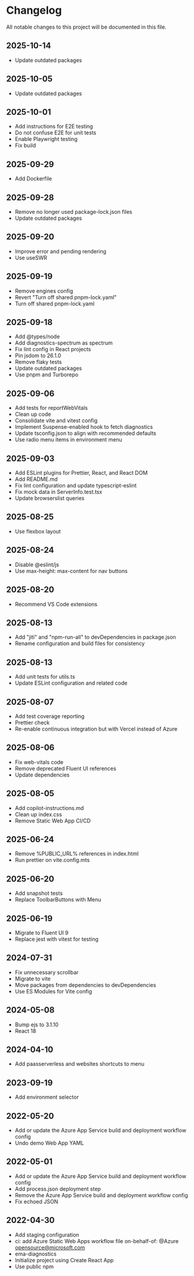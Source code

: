 # Changelog

All notable changes to this project will be documented in this file.

## 2025-10-14

- Update outdated packages

## 2025-10-05

- Update outdated packages

## 2025-10-01

- Add instructions for E2E testing
- Do not confuse E2E for unit tests
- Enable Playwright testing
- Fix build

## 2025-09-29

- Add Dockerfile

## 2025-09-28

- Remove no longer used package-lock.json files
- Update outdated packages

## 2025-09-20

- Improve error and pending rendering
- Use useSWR

## 2025-09-19

- Remove engines config
- Revert "Turn off shared pnpm-lock.yaml"
- Turn off shared pnpm-lock.yaml

## 2025-09-18

- Add @types/node
- Add diagnostics-spectrum as spectrum
- Fix lint config in React projects
- Pin jsdom to 26.1.0
- Remove flaky tests
- Update outdated packages
- Use pnpm and Turborepo

## 2025-09-06

- Add tests for reportWebVitals
- Clean up code
- Consolidate vite and vitest config
- Implement Suspense-enabled hook to fetch diagnostics
- Update tsconfig.json to align with recommended defaults
- Use radio menu items in environment menu

## 2025-09-03

- Add ESLint plugins for Prettier, React, and React DOM
- Add README.md
- Fix lint configuration and update typescript-eslint
- Fix mock data in ServerInfo.test.tsx
- Update browserslist queries

## 2025-08-25

- Use flexbox layout

## 2025-08-24

- Disable @eslint/js
- Use max-height: max-content for nav buttons

## 2025-08-20

- Recommend VS Code extensions

## 2025-08-13

- Add "jiti" and "npm-run-all" to devDependencies in package.json
- Rename configuration and build files for consistency

## 2025-08-13

- Add unit tests for utils.ts
- Update ESLint configuration and related code

## 2025-08-07

- Add test coverage reporting
- Prettier check
- Re-enable continuous integration but with Vercel instead of Azure

## 2025-08-06

- Fix web-vitals code
- Remove deprecated Fluent UI references
- Update dependencies

## 2025-08-05

- Add copilot-instructions.md
- Clean up index.css
- Remove Static Web App CI/CD

## 2025-06-24

- Remove %PUBLIC_URL% references in index.html
- Run prettier on vite.config.mts

## 2025-06-20

- Add snapshot tests
- Replace ToolbarButtons with Menu

## 2025-06-19

- Migrate to Fluent UI 9
- Replace jest with vitest for testing

## 2024-07-31

- Fix unnecessary scrollbar
- Migrate to vite
- Move packages from dependencies to devDependencies
- Use ES Modules for Vite config

## 2024-05-08

- Bump ejs to 3.1.10
- React 18

## 2024-04-10

- Add paasserverless and websites shortcuts to menu

## 2023-09-19

- Add environment selector

## 2022-05-20

- Add or update the Azure App Service build and deployment workflow config
- Undo demo Web App YAML

## 2022-05-01

- Add or update the Azure App Service build and deployment workflow config
- Add process.json deployment step
- Remove the Azure App Service build and deployment workflow config
- Fix echoed JSON

## 2022-04-30

- Add staging configuration
- ci: add Azure Static Web Apps workflow file on-behalf-of: @Azure opensource@microsoft.com
- ema-diagnostics
- Initialize project using Create React App
- Use public npm
